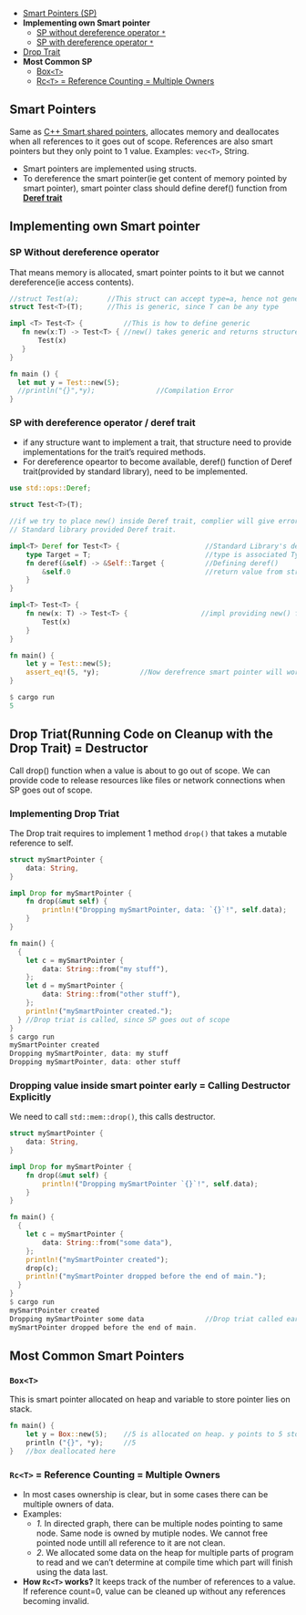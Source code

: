 - [Smart Pointers (SP)](#sp)
- **Implementing own Smart pointer**
  - [SP without dereference operator `*`](#wo)
  - [SP with dereference operator `*`](#w)
- [Drop Trait](#dr)
- **Most Common SP**
  - [Box`<T>`](#box)
  - [Rc`<T>` = Reference Counting = Multiple Owners](#rc)

<a name=sp></a>
## Smart Pointers
Same as [C++ Smart,shared pointers](/Languages/Programming_Languages/c++/pointers), allocates memory and deallocates when all references to it goes out of scope. References are also smart pointers but they only point to 1 value. Examples: `vec<T>`, String.
- Smart pointers are implemented using structs.
- To dereference the smart pointer(ie get content of memory pointed by smart pointer), smart pointer class should define deref() function from **[Deref trait](#w)**

## Implementing own Smart pointer
<a name=wo></a>
### SP Without dereference operator
That means memory is allocated, smart pointer points to it but we cannot dereference(ie access contents).
```rs
//struct Test(a);       //This struct can accept type=a, hence not generic.
struct Test<T>(T);      //This is generic, since T can be any type

impl <T> Test<T> {          //This is how to define generic
   fn new(x:T) -> Test<T> { //new() takes generic and returns structure object containing x
       Test(x)
   } 
}

fn main () {
  let mut y = Test::new(5);
  //println("{}",*y);               //Compilation Error
}  
```
<a name=w></a>
### SP with dereference operator / deref trait
- if any structure want to implement a trait, that structure need to provide implementations for the trait’s required methods. 
- For dereference opeartor to become available, deref() function of Deref trait(provided by standard library), need to be implemented.
```rs
use std::ops::Deref;

struct Test<T>(T);

//if we try to place new() inside Deref trait, complier will give error since no function named new() is not declared in 
// Standard library provided Deref trait.

impl<T> Deref for Test<T> {                     //Standard Library's deref trait
    type Target = T;                            //type is associated Type to be used inside Deref trait.
    fn deref(&self) -> &Self::Target {          //Defining deref()
        &self.0                                 //return value from structure which dereference want to get
    }
}

impl<T> Test<T> {
    fn new(x: T) -> Test<T> {                  //impl providing new() function.
        Test(x)
    }
}

fn main() {
    let y = Test::new(5);
    assert_eq!(5, *y);          //Now derefrence smart pointer will work
}

$ cargo run
5
```

<a name=dr></a>
## Drop Triat(Running Code on Cleanup with the Drop Trait) = Destructor
Call drop() function when a value is about to go out of scope. We can provide code to release resources like files or network connections when SP goes out of scope.
### Implementing Drop Triat
The Drop trait requires to implement 1 method `drop()` that takes a mutable reference to self.
```rs
struct mySmartPointer {
    data: String,
}

impl Drop for mySmartPointer {
    fn drop(&mut self) {              
        println!("Dropping mySmartPointer, data: `{}`!", self.data);
    }
}

fn main() {
  {
    let c = mySmartPointer {
        data: String::from("my stuff"),
    };
    let d = mySmartPointer {
        data: String::from("other stuff"),
    };
    println!("mySmartPointer created.");
  } //Drop triat is called, since SP goes out of scope
}
$ cargo run
mySmartPointer created
Dropping mySmartPointer, data: my stuff
Dropping mySmartPointer, data: other stuff
```
### Dropping value inside smart pointer early = Calling Destructor Explicitly
We need to call `std::mem::drop()`, this calls destructor.
```rs
struct mySmartPointer {
    data: String,
}

impl Drop for mySmartPointer {
    fn drop(&mut self) {
        println!("Dropping mySmartPointer `{}`!", self.data);
    }
}

fn main() {
  {
    let c = mySmartPointer {
        data: String::from("some data"),
    };
    println!("mySmartPointer created");
    drop(c);
    println!("mySmartPointer dropped before the end of main.");
  }
}
$ cargo run
mySmartPointer created
Dropping mySmartPointer some data               //Drop triat called early without being waiting to go out of scope.
mySmartPointer dropped before the end of main.
```

## Most Common Smart Pointers
<a name=box></a>
### `Box<T>`
This is smart pointer allocated on heap and variable to store pointer lies on stack.
```rs
fn main() {
    let y = Box::new(5);    //5 is allocated on heap. y points to 5 stored on stack.
    println ("{}", *y);     //5
}   //box deallocated here
```
<a name=rc></a>
### `Rc<T>` = Reference Counting = Multiple Owners
- In most cases ownership is clear, but in some cases there can be multiple owners of data. 
- Examples:
  - _1._ In directed graph, there can be multiple nodes pointing to same node. Same node is owned by mutiple nodes. We cannot free pointed node untill all reference to it are not clean.
  - _2._ We allocated some data on the heap for multiple parts of program to read and we can’t determine at compile time which part will finish using the data last.
- **How `Rc<T>` works?** It keeps track of the number of references to a value. If reference count=0, value can be cleaned up without any references becoming invalid.
